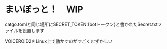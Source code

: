 # まいぼっと！　ＷⅠP

catgo.tomlと同じ場所にSECRET_TOKEN:{botトークン}と書かれたSecret.txtファイルを設置します

VOICEROID2をLinux上で動かすのがすごくむずかしい